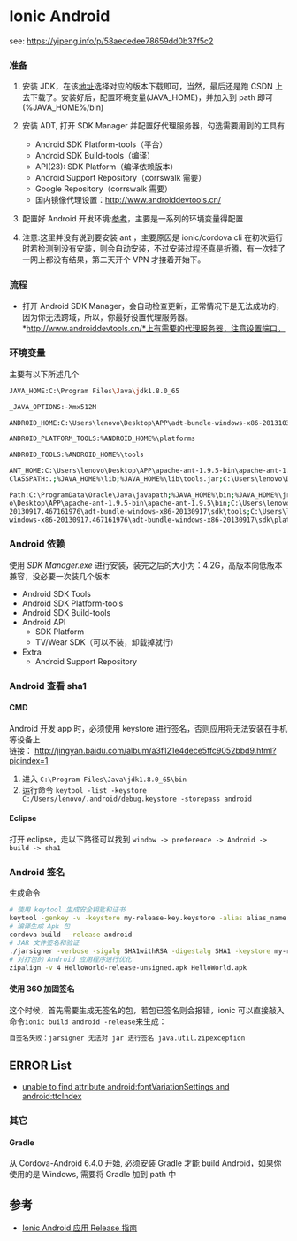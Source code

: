 # Ionic Android

see: https://yipeng.info/p/58aededee78659dd0b37f5c2

### 准备

1. 安装 JDK，在该[地址](http://www.oracle.com/technetwork/java/javase/downloads/jdk8-downloads-2133151.html)选择对应的版本下载即可，当然，最后还是跑 CSDN 上去下载了。安装好后，配置环境变量(JAVA_HOME)，并加入到 path 即可(%JAVA_HOME%/bin)

2. 安装 ADT, 打开 SDK Manager 并配置好代理服务器，勾选需要用到的工具有

   - Android SDK Platform-tools（平台）
   - Android SDK Build-tools（编译）
   - API(23): SDK Platform（编译依赖版本）
   - Android Support Repository（corrswalk 需要）
   - Google Repository（corrswalk 需要）
   - 国内镜像代理设置：http://www.androiddevtools.cn/

3. 配置好 Android 开发环境:[参考](http://www.cnblogs.com/zoupeiyang/p/4034517.html)，主要是一系列的环境变量得配置
4. 注意:这里并没有说到要安装 ant ，主要原因是 ionic/cordova cli 在初次运行时若检测到没有安装，则会自动安装，不过安装过程还真是折腾，有一次挂了一网上都没有结果，第二天开个 VPN 才接着开始下。

### 流程

- 打开 Android SDK Manager，会自动检查更新，正常情况下是无法成功的，因为你无法跨域，所以，你最好设置代理服务器。*http://www.androiddevtools.cn/*上有需要的代理服务器，注意设置端口。

### 环境变量

主要有以下所述几个

```bash
JAVA_HOME:C:\Program Files\Java\jdk1.8.0_65

_JAVA_OPTIONS:-Xmx512M

ANDROID_HOME:C:\Users\lenovo\Desktop\APP\adt-bundle-windows-x86-20131030\sdk

ANDROID_PLATFORM_TOOLS:%ANDROID_HOME%\platforms

ANDROID_TOOLS:%ANDROID_HOME%\tools

ANT_HOME:C:\Users\lenovo\Desktop\APP\apache-ant-1.9.5-bin\apache-ant-1.9.5
ClASSPATH:.;%JAVA_HOME%\lib;%JAVA_HOME%\lib\tools.jar;C:\Users\lenovo\Desktop\APP\apache-ant-1.9.5-bin\apache-ant-1.9.5\lib

Path:C:\ProgramData\Oracle\Java\javapath;%JAVA_HOME%\bin;%JAVA_HOME%\jre\bin;%ANDROID_HOME%;C:\Users\lenov
o\Desktop\APP\apache-ant-1.9.5-bin\apache-ant-1.9.5\bin;C:\Users\lenovo\Desktop\APP\adt-bundle-windows-x86-
20130917.467161976\adt-bundle-windows-x86-20130917\sdk\tools;C:\Users\lenovo\Desktop\APP\adt-bundle-
windows-x86-20130917.467161976\adt-bundle-windows-x86-20130917\sdk\platform-tools;

```

### Android 依赖

使用 _SDK Manager.exe_ 进行安装，装完之后的大小为：4.2G，高版本向低版本兼容，没必要一次装几个版本

- Android SDK Tools
- Android SDK Platform-tools
- Android SDK Build-tools
- Android API
  - SDK Platform
  - TV/Wear SDK（可以不装，卸载掉就行）
- Extra
  - Android Support Repository

### Android 查看 sha1

#### CMD

Android 开发 app 时，必须使用 keystore 进行签名，否则应用将无法安装在手机等设备上  
链接： http://jingyan.baidu.com/album/a3f121e4dece5ffc9052bbd9.html?picindex=1

1. 进入 `C:\Program Files\Java\jdk1.8.0_65\bin`
2. 运行命令 `keytool -list -keystore C:/Users/lenovo/.android/debug.keystore -storepass android`

#### Eclipse

打开 eclipse，走以下路径可以找到
`window -> preference -> Android -> build -> sha1`

### Android 签名

生成命令

```bash
# 使用 keytool 生成安全钥匙和证书
keytool -genkey -v -keystore my-release-key.keystore -alias alias_name -keyalg RSA -keysize 2048 -validity 10000
# 编译生成 Apk 包
cordova build --release android
# JAR 文件签名和验证
./jarsigner -verbose -sigalg SHA1withRSA -digestalg SHA1 -keystore my-release-key.keystore android-release-unsigned.apk your_key
# 对打包的 Android 应用程序进行优化
zipalign -v 4 HelloWorld-release-unsigned.apk HelloWorld.apk

```

#### 使用 360 加固签名

这个时候，首先需要生成无签名的包，若包已签名则会报错，ionic 可以直接敲入命令`ionic build android -release`来生成：

```bash
自签名失败：jarsigner 无法对 jar 进行签名 java.util.zipexception
```

## ERROR List

- [unable to find attribute android:fontVariationSettings and android:ttcIndex](https://stackoverflow.com/questions/49162538/running-cordova-build-android-unable-to-find-attribute-androidfontvariation)

### 其它

#### Gradle

从 Cordova-Android 6.4.0 开始, 必须安装 Gradle 才能 build Android，如果你使用的是 Windows, 需要将 Gradle 加到 path 中

## 参考

- [Ionic Android 应用 Release 指南](https://segmentfault.com/a/1190000002617037)
